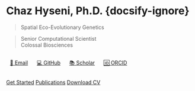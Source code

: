 # Chaz Hyseni, Ph.D. {docsify-ignore}

> Spatial Eco-Evolutionary Genetics

> Senior Computational Scientist  
> Colossal Biosciences

<div style="margin: 30px 0;">
  <a href="mailto:chaz.hyseni@gmail.com" style="margin: 0 10px;">📧 Email</a>
  <a href="https://github.com/chazhyseni" style="margin: 0 10px;">💻 GitHub</a>
  <a href="https://scholar.google.com/citations?user=i-4wi1oAAAAJ" style="margin: 0 10px;">📚 Scholar</a>
  <a href="https://orcid.org/0000-0003-2567-8013" style="margin: 0 10px;">🆔 ORCID</a>
</div>

[Get Started](#about)
[Publications](#/publications)
[Download CV](files/cv.pdf ':ignore :target=_blank')
